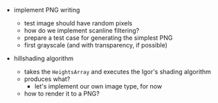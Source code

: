 ﻿- implement PNG writing
    - test image should have random pixels
    - how do we implement scanline filtering?
    - prepare a test case for generating the simplest PNG
    - first grayscale (and with transparency, if possible)

- hillshading algorithm
    - takes the `HeightsArray` and executes the Igor's shading algorithm
    - produces what?
        - let's implement our own image type, for now
    - how to render it to a PNG?